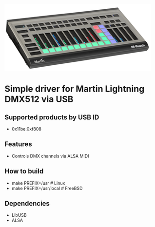 <IMG SRC="https://raw.githubusercontent.com/hselasky/martin-usb-dmx/main/www/m-touch.png"></IMG>
# Simple driver for Martin Lightning DMX512 via USB

## Supported products by USB ID
- 0x11be:0xf808

## Features
- Controls DMX channels via ALSA MIDI

## How to build
<ul>
  <li>make PREFIX=/usr # Linux</li>
  <li>make PREFIX=/usr/local # FreeBSD</li>
</ul>

## Dependencies
<ul>
  <li>LibUSB</li>
  <li>ALSA</li>
</ul>

